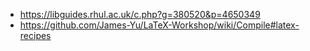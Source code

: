* https://libguides.rhul.ac.uk/c.php?g=380520&p=4650349
* https://github.com/James-Yu/LaTeX-Workshop/wiki/Compile#latex-recipes